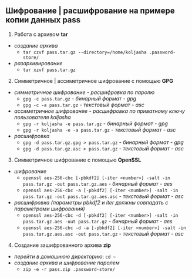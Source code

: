 ## Шифрование | расшифрование на примере копии данных **pass**

1. Работа с архивом **tar**
* *создание архива*
  * `tar czvf pass.tar.gz --directory=/home/koljasha .password-store/`
* *разархивирование*
  * `tar xzvf pass.tar.gz`

2. Симметричное | ассиметричное шифрование с помощью **GPG**
* *симметричное шифрование - расшифровка по паролю*
  * `gpg -c pass.tar.gz` - *бинарный формат - gpg*
  * `gpg -c -a pass.tar.gz` - *текстовый формат - asc*
* *ассиметричное шифрование - расшифровка по приватному ключу пользователя koljasha*
  * `gpg -r koljasha -e pass.tar.gz` - *бинарный формат - gpg*
  * `gpg -r koljasha -e -a pass.tar.gz` - *текстовый формат - asc*
* *расшифровка*
  * `gpg -d pass.tar.gz.gpg > pass.tar.gz` - *бинарный формат - gpg*
  * `gpg -d pass.tar.gz.asc > pass.tar.gz` - *текстовый формат - asc*

3. Симметричное шифрование с помощью **OpenSSL**
* *шифрование*
  * `openssl aes-256-cbc [-pbkdf2] [-iter <number>] -salt -in pass.tar.gz -out pass.tar.gz.aes` - *бинарный формат - aes*
  * `openssl aes-256-cbc -a [-pbkdf2] [-iter <number>] -salt -in pass.tar.gz -out pass.tar.gz.aes.asc` - *текстовый формат - asc*
* *расшифровка (параметры pbkdf2 и iter должны совпадать с параметрами шифрования)*
  * `openssl aes-256-cbc -d [-pbkdf2] [-iter <number>] -salt -in pass.tar.gz.aes -out pass.tar.gz` - *бинарный формат - aes*
  * `openssl aes-256-cbc -d -a [-pbkdf2] [-iter <number>] -salt -in pass.tar.gz.aes.asc -out pass.tar.gz` - *текстовый формат - asc*

4. Создание зашифрованного архива **zip**
* *перейти в домашнюю директорию*: `cd ~`
* *создание архива и шифрование паролем*
  * `zip -e -r pass.zip .password-store/`

